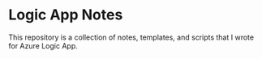 # Logic App Notes

This repository is a collection of notes, templates, and scripts that I wrote for Azure Logic App.

